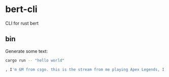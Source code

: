 # bert-cli

CLI for rust bert

## bin

Generate some text:

```sh
cargo run -- "hello world"
```

```sh
, I'm GM from csgo. this is the stream from me playing Apex Legends, I'm doing my best to play competitively and I have some games. I'm playing week 2 as a support
```
